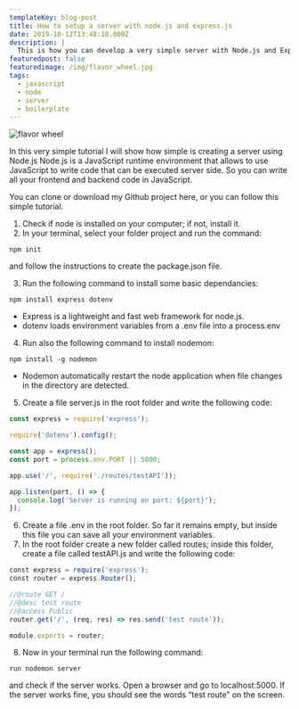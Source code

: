 ```yaml
---
templateKey: blog-post
title: How to setup a server with node.js and express.js
date: 2019-10-12T13:48:10.000Z
description: |
  This is how you can develop a very simple server with Node.js and Express.js.
featuredpost: false
featuredimage: /img/flavor_wheel.jpg
tags:
  - javascript
  - node
  - server
  - boilerplate
---
```

![flavor wheel](/img/flavor_wheel.jpg)

In this very simple tutorial I will show how simple is creating a server using Node.js
Node.js is a JavaScript runtime environment that allows to use JavaScript to write code that can be executed server side. So you can write all your frontend and backend code in JavaScript.

You can clone or download my Github project here, or you can follow this simple tutorial.

1. Check if node is installed on your computer; if not, install it.
2. In your terminal, select your folder project and run the command:


```
npm init
```

and follow the instructions to create the package.json file.

3. Run the following command to install some basic dependancies:


```
npm install express dotenv
```

* Express is a lightweight and fast web framework for node.js.
* dotenv loads environment variables from a .env file into a process.env

4. Run also the following command to install nodemon:


```
npm install -g nodemon
```

* Nodemon automatically restart the node application when file changes in the directory are detected.

5. Create a file server.js in the root folder and write the following code:

```javascript
const express = require('express');

require('dotenv').config();

const app = express();
const port = process.env.PORT || 5000;

app.use('/', require('./routes/testAPI'));

app.listen(port, () => {
  console.log('Server is running on port: ${port}');
});
```

6. Create a file .env in the root folder. So far it remains empty, but inside this file you can save all your environment variables.
7. In the root folder create a new folder called routes; inside this folder, create a file called testAPI.js and write the following code:

```javascript
const express = require('express');
const router = express.Router();

//@route GET /
//@desc test route
//@access Public
router.get('/', (req, res) => res.send('test route'));

module.exports = router;
```

8. Now in your terminal run the following command:

```
run nodemon server
```

and check if the server works. Open a browser and go to localhost:5000. If the server works fine, you should see the words “test route” on the screen.
